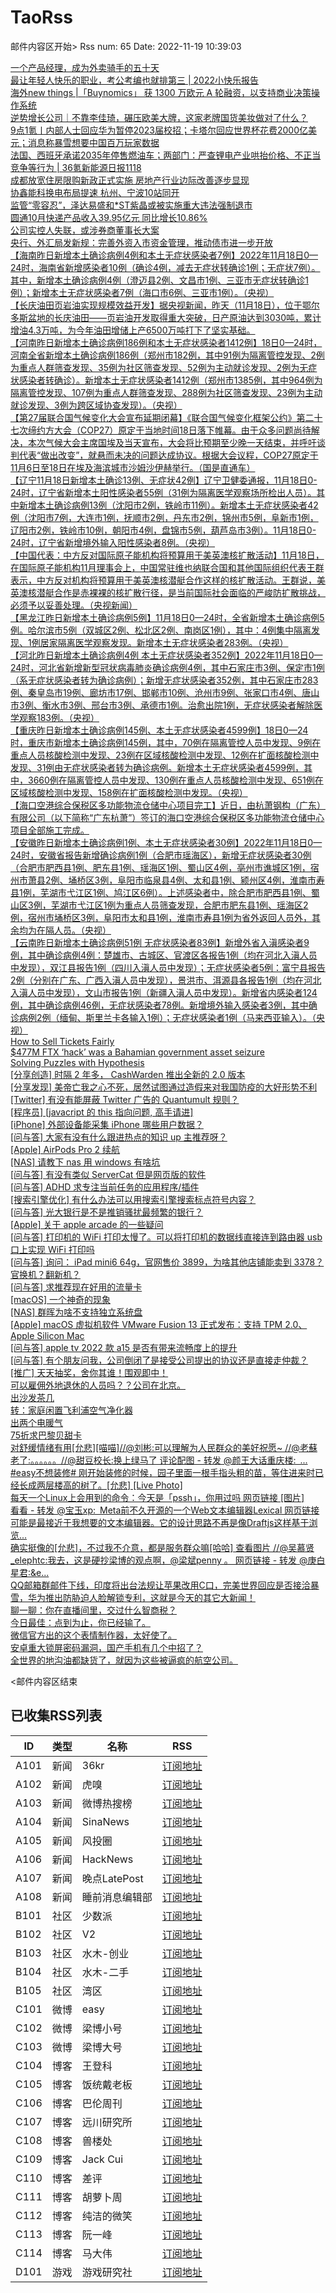 # TaoRss

邮件内容区开始>
Rss num: 65  Date: 2022-11-19 10:39:03 <br/>

<a href='https://36kr.com/p/2005544481460359'>一个产品经理，成为外卖骑手的五十天</a><br/>
<a href='https://36kr.com/p/2007246646601092'>最让年轻人快乐的职业，考公考编也就排第三 | 2022小快乐报告</a><br/>
<a href='https://36kr.com/p/2007179359676037'>海外new things |「Buynomics」 获 1300 万欧元 A 轮融资，以支持商业决策操作系统</a><br/>
<a href='https://36kr.com/p/2006810537731200'>逆势增长公司｜不靠李佳琦，碾压欧美大牌，这家老牌国货美妆做对了什么？</a><br/>
<a href='https://36kr.com/p/2007106458280833'>9点1氪丨内部人士回应华为暂停2023届校招；卡塔尔回应世界杯花费2000亿美元；消息称暴雪想要中国百万玩家数据</a><br/>
<a href='https://36kr.com/p/2006939207508864'>法国、西班牙承诺2035年停售燃油车；两部门：严查锂电产业哄抬价格、不正当竞争等行为 | 36氪新能源日报1118</a><br/>
<a href='https://36kr.com/newsflashes/2007915938932353'>成都放宽住房限购新政正式实施 房地产行业边际改善逐步显现</a><br/>
<a href='https://36kr.com/newsflashes/2007900984419971'>协鑫能科换电布局提速 杭州、宁波10站同开</a><br/>
<a href='https://36kr.com/newsflashes/2007848765203845'>监管“零容忍”，泽达易盛和*ST紫晶或被实施重大违法强制退市</a><br/>
<a href='https://36kr.com/newsflashes/2007839691712131'>圆通10月快递产品收入39.95亿元 同比增长10.86%</a><br/>
<a href='https://36kr.com/newsflashes/2007832233584264'>公司实控人失联，或涉券商董事长大案</a><br/>
<a href='https://36kr.com/newsflashes/2007830025021056'>央行、外汇局发新规：完善外资入市资金管理，推动债市进一步开放</a><br/>
<a href='https://finance.sina.cn/7x24/2022-11-19/detail-imqqsmrp6760470.d.html'>【海南昨日新增本土确诊病例4例和本土无症状感染者7例】2022年11月18日0—24时，海南省新增感染者10例（确诊4例，减去无症状转确诊1例；无症状7例）。其中，新增本土确诊病例4例（澄迈县2例、文昌市1例、三亚市无症状转确诊1例）；新增本土无症状感染者7例（海口市6例、三亚市1例）。（央视）</a><br/>
<a href='https://finance.sina.cn/7x24/2022-11-19/detail-imqqsmrp6759196.d.html'>【长庆油田页岩油实现规模效益开发】据央视新闻，昨天（11月18日），位于鄂尔多斯盆地的长庆油田——页岩油开发取得重大突破，日产原油达到3030吨，累计增油4.3万吨，为今年油田增储上产6500万吨打下了坚实基础。</a><br/>
<a href='https://finance.sina.cn/7x24/2022-11-19/detail-imqqsmrp6759169.d.html'>【河南昨日新增本土确诊病例186例和本土无症状感染者1412例】18日0—24时，河南全省新增本土确诊病例186例（郑州市182例，其中91例为隔离管控发现、2例为重点人群筛查发现、35例为社区筛查发现、52例为主动就诊发现、2例为无症状感染者转确诊）。新增本土无症状感染者1412例（郑州市1385例，其中964例为隔离管控发现、107例为重点人群筛查发现、288例为社区筛查发现、23例为主动就诊发现、3例为跨区域协查发现）。（央视）</a><br/>
<a href='https://finance.sina.cn/7x24/2022-11-19/detail-imqmmthc5179661.d.html'>【第27届联合国气候变化大会宣布延期闭幕】《联合国气候变化框架公约》第二十七次缔约方大会（COP27）原定于当地时间18日落下帷幕。由于众多问题尚待解决，本次气候大会主席国埃及当天宣布，大会将比预期至少晚一天结束，并呼吁谈判代表“做出改变”，就悬而未决的问题达成协议。根据大会议程，COP27原定于11月6日至18日在埃及海滨城市沙姆沙伊赫举行。（国是直通车）</a><br/>
<a href='https://finance.sina.cn/7x24/2022-11-19/detail-imqqsmrp6758330.d.html'>【辽宁11月18日新增本土确诊13例、无症状42例】辽宁卫健委通报，11月18日0-24时，辽宁省新增本土阳性感染者55例（31例为隔离医学观察场所检出人员）。其中新增本土确诊病例13例（沈阳市2例，铁岭市11例）。新增本土无症状感染者42例（沈阳市7例，大连市1例，抚顺市2例，丹东市2例，锦州市5例，阜新市1例，辽阳市2例，铁岭市10例，朝阳市4例，盘锦市5例，葫芦岛市3例）。11月18日0-24时，辽宁省新增境外输入阳性感染者8例。（央视）</a><br/>
<a href='https://finance.sina.cn/7x24/2022-11-19/detail-imqqsmrp6757881.d.html'>【中国代表：中方反对国际原子能机构将预算用于美英澳核扩散活动】11月18日，在国际原子能机构11月理事会上，中国常驻维也纳联合国和其他国际组织代表王群表示，中方反对机构将预算用于美英澳核潜艇合作这样的核扩散活动。王群说，美英澳核潜艇合作是赤裸裸的核扩散行径，是当前国际社会面临的严峻防扩散挑战，必须予以妥善处理。（央视新闻）</a><br/>
<a href='https://finance.sina.cn/7x24/2022-11-19/detail-imqmmthc5178280.d.html'>【黑龙江昨日新增本土确诊病例5例】11月18日0—24时，全省新增本土确诊病例5例。哈尔滨市5例（双城区2例、松北区2例、南岗区1例），其中：4例集中隔离发现、1例居家隔离医学观察发现。新增本土无症状感染者283例。（央视）</a><br/>
<a href='https://finance.sina.cn/7x24/2022-11-19/detail-imqqsmrp6757077.d.html'>【河北昨日新增本土确诊病例4例 本土无症状感染者352例】2022年11月18日0—24时，河北省新增新型冠状病毒肺炎确诊病例4例，其中石家庄市3例、保定市1例（系无症状感染者转为确诊病例）；新增无症状感染者352例，其中石家庄市283例、秦皇岛市19例、廊坊市17例、邯郸市10例、沧州市9例、张家口市4例、唐山市3例、衡水市3例、邢台市3例、承德市1例。治愈出院1例，无症状感染者解除医学观察183例。（央视）</a><br/>
<a href='https://finance.sina.cn/7x24/2022-11-19/detail-imqmmthc5177958.d.html'>【重庆昨日新增本土确诊病例145例、本土无症状感染者4599例】18日0—24时，重庆市新增本土确诊病例145例，其中，70例在隔离管控人员中发现、9例在重点人员核酸检测中发现、23例在区域核酸检测中发现、12例在扩面核酸检测中发现、31例由无症状感染者转为确诊病例。新增本土无症状感染者4599例，其中，3660例在隔离管控人员中发现、130例在重点人员核酸检测中发现、651例在区域核酸检测中发现、158例在扩面核酸检测中发现。（央视）</a><br/>
<a href='https://finance.sina.cn/7x24/2022-11-19/detail-imqmmthc5177670.d.html'>【海口空港综合保税区多功能物流仓储中心项目完工】近日，由杭萧钢构（广东）有限公司（以下简称“广东杭萧”）签订的海口空港综合保税区多功能物流仓储中心项目全部施工完成。</a><br/>
<a href='https://finance.sina.cn/7x24/2022-11-19/detail-imqmmthc5177645.d.html'>【安徽昨日新增本土确诊病例1例、本土无症状感染者30例】2022年11月18日0—24时，安徽省报告新增确诊病例1例（合肥市瑶海区），新增无症状感染者30例（合肥市肥西县1例、肥东县1例、瑶海区1例、蜀山区4例，亳州市谯城区1例，宿州市萧县2例、埇桥区3例，阜阳市临泉县4例、太和县1例、颍州区4例，淮南市寿县1例，芜湖市弋江区1例、鸠江区6例）。上述感染者中，除合肥市肥西县1例、蜀山区3例，芜湖市弋江区1例为重点人员筛查发现，合肥市肥东县1例、瑶海区2例，宿州市埇桥区3例，阜阳市太和县1例，淮南市寿县1例为省外返回人员外，其余均为在隔人员。（央视）</a><br/>
<a href='https://finance.sina.cn/7x24/2022-11-19/detail-imqmmthc5177505.d.html'>【云南昨日新增本土确诊病例51例 无症状感染者83例】新增外省入滇感染者9例，其中确诊病例4例：楚雄市、古城区、官渡区各报告1例（均在河北入滇人员中发现），双江县报告1例（四川入滇人员中发现）；无症状感染者5例：富宁县报告2例（分别在广东、广西入滇人员中发现），景洪市、洱源县各报告1例（均在河北入滇人员中发现），文山市报告1例（新疆入滇人员中发现）。新增省内感染者124例，其中确诊病例46例，无症状感染者78例。新增境外输入感染者3例，其中确诊病例2例（缅甸、斯里兰卡各输入1例）；无症状感染者1例（马来西亚输入）。（央视）</a><br/>
<a href='https://barnabas.me/blog/2022/11/selling-tickets-fairly/'>How to Sell Tickets Fairly</a><br/>
<a href='https://www.marketwatch.com/story/supposed-477-million-ftx-hack-was-actually-a-bahamian-government-asset-seizure-11668782216'>$477M FTX ‘hack’ was a Bahamian government asset seizure</a><br/>
<a href='https://edoput.it/2022/11/18/hypothesis.html'>Solving Puzzles with Hypothesis</a><br/>
<a href='https://www.v2ex.com/t/896376#reply0'>[分享创造] 时隔 2 年多， CashWarden 推出全新的 2.0 版本</a><br/>
<a href='https://www.v2ex.com/t/896374#reply0'>[分享发现] 美帝亡我之心不死，居然试图通过造假来对我国防疫的大好形势不利</a><br/>
<a href='https://www.v2ex.com/t/896373#reply1'>[Twitter] 有没有能屏蔽 Twitter 广告的 Quantumult 规则？</a><br/>
<a href='https://www.v2ex.com/t/896372#reply1'>[程序员] [javacript 的 this 指向问题, 高手请进]</a><br/>
<a href='https://www.v2ex.com/t/896371#reply0'>[iPhone] 外部设备能采集 iPhone 哪些用户数据？</a><br/>
<a href='https://www.v2ex.com/t/896370#reply2'>[问与答] 大家有没有什么跟进热点的知识 up 主推荐呀？</a><br/>
<a href='https://www.v2ex.com/t/896366#reply4'>[Apple] AirPods Pro 2 续航</a><br/>
<a href='https://www.v2ex.com/t/896363#reply7'>[NAS] 请教下 nas 用 windows 有啥坑</a><br/>
<a href='https://www.v2ex.com/t/896362#reply3'>[问与答] 有没有类似 ServerCat 但是网页版的软件</a><br/>
<a href='https://www.v2ex.com/t/896361#reply0'>[问与答] ADHD 求专注当前任务的应用程序/插件</a><br/>
<a href='https://www.v2ex.com/t/896360#reply2'>[搜索引擎优化] 有什么办法可以用搜索引擎搜索标点符号内容？</a><br/>
<a href='https://www.v2ex.com/t/896358#reply5'>[问与答] 光大银行是不是推销骚扰最频繁的银行？</a><br/>
<a href='https://www.v2ex.com/t/896357#reply5'>[Apple] 关于 apple arcade 的一些疑问</a><br/>
<a href='https://www.v2ex.com/t/896356#reply10'>[问与答] 打印机的 WiFi 打印太慢了。可以将打印机的数据线直接连到路由器 usb 口上实现 WiFi 打印吗</a><br/>
<a href='https://www.v2ex.com/t/896355#reply11'>[问与答] 询问： iPad mini6 64g，官网售价 3899，为啥其他店铺能卖到 3378？官换机？翻新机？</a><br/>
<a href='https://www.v2ex.com/t/896354#reply5'>[问与答] 求推荐现在好用的流量卡</a><br/>
<a href='https://www.v2ex.com/t/896352#reply2'>[macOS] 一个神奇的现象</a><br/>
<a href='https://www.v2ex.com/t/896351#reply10'>[NAS] 群晖为啥不支持独立系统盘</a><br/>
<a href='https://www.v2ex.com/t/896350#reply10'>[Apple] macOS 虚拟机软件 VMware Fusion 13 正式发布：支持 TPM 2.0、 Apple Silicon Mac</a><br/>
<a href='https://www.v2ex.com/t/896348#reply3'>[问与答] apple tv 2022 款 a15 是否有带来流畅度上的提升</a><br/>
<a href='https://www.v2ex.com/t/896347#reply11'>[问与答] 有个朋友问我，公司倒闭了是接受公司提出的协议还是直接走仲裁？</a><br/>
<a href='https://www.v2ex.com/t/896346#reply3'>[推广] 天天抽奖，舍你其谁！围观即中！</a><br/>
<a href='http://www.newsmth.net/nForum/article/Entrepreneur/685257'>可以雇佣外地退休的人员吗？？公司在北京。</a><br/>
<a href='http://www.newsmth.net/nForum/article/SecondMarket/2071684'>出沙发茶几</a><br/>
<a href='http://www.newsmth.net/nForum/article/SecondMarket/2071683'>转：家庭闲置飞利浦空气净化器</a><br/>
<a href='http://www.newsmth.net/nForum/article/SecondMarket/2071681'>出两个电暖气</a><br/>
<a href='http://www.newsmth.net/nForum/article/SecondMarket/2071680'>75折求巴黎贝甜卡</a><br/>
<a href='https://weibo.com/1088413295/MfItV0zf7'>对舒缓情绪有用[允悲][喵喵]//@刘彬:可以理解为人民群众的美好祝愿~ //@老蘇老了:。。。。。。//@甜豆校长:换上绿马了 评论配图 - 转发 @颜王大话重庆楼:&ensp;...</a><br/>
<a href='https://weibo.com/1088413295/MfIkt2UOc'>#easy不想装修# 刚开始装修的时候，园子里面一根手指头粗的苗，等住进来时已经长成两层楼高的树了。[允悲] [Live Photo]</a><br/>
<a href='https://weibo.com/1088413295/MfI2ZuM1z'>每天一个Linux上会用到的命令：今天是「pssh」，你用过吗 网页链接 [图片]</a><br/>
<a href='https://weibo.com/1088413295/MfHYB3eh1'>看看 - 转发 @宝玉xp:&ensp;Meta前不久开源的一个Web文本编辑器Lexical 网页链接 可能是最接近于我想要的文本编辑器。它的设计思路不再是像Draftjs这样基于浏览...</a><br/>
<a href='https://weibo.com/1497035431/MfHG7oCSN'>确实挺像的[允悲]，不过我不介意，都是服务群众嘛[哈哈] 查看图片 //@吴慕贤_elephtc:我去，这是硬抄梁博的观点啊，@梁斌penny 。 网页链接 - 转发 @庚白星君:&e...</a><br/>
<a href='https://mp.weixin.qq.com/s/WsqnkkeMcluD232XPaJaPw'>QQ邮箱群邮件下线，印度将出台法规让苹果改用C口，完美世界回应是否接洽暴雪，华为推出防胁迫人脸解锁专利，这就是今天的其它大新闻！</a><br/>
<a href='https://mp.weixin.qq.com/s/G_TkCKJNsgCmnWA84k6Ddw'>聊一聊：你在直播间里，交过什么智商税？</a><br/>
<a href='https://mp.weixin.qq.com/s/7wdy0ij4cCyNP6E_fYI_tg'>今日最佳：点到为止，你已经输了。</a><br/>
<a href='https://mp.weixin.qq.com/s/sbfED0W-PHZxab_94GVnoA'>微信官方出的这个表情制作器，太好使了。</a><br/>
<a href='https://mp.weixin.qq.com/s/_oMs7TFQieu-ByW_CEnTLw'>安卓重大锁屏密码漏洞，国产手机有几个中招了？</a><br/>
<a href='https://mp.weixin.qq.com/s/-DYRNCsiD2N4_-ig6H28SQ'>全世界的地沟油都缺货了，就因为这些被逼疯的航空公司。</a><br/>


<邮件内容区结束

## 已收集RSS列表

| ID | 类型 | 名称  | RSS  |
| -- | -- | -- | -- | 
| A101  | 新闻 | 36kr | [订阅地址](https://www.36kr.com/feed) |
| A102  | 新闻 | 虎嗅 | [订阅地址](https://www.huxiu.com/rss/0.xml) |
| A103  | 新闻 | 微博热搜榜 | [订阅地址](https://rsshub.app/weibo/search/hot) |
| A104  | 新闻 | SinaNews | [订阅地址](https://sina-news.vercel.app/rss.xml) |
| A105  | 新闻 | 风投圈 | [订阅地址](https://crazy.capital/feed) |
| A106  | 新闻 | HackNews | [订阅地址](https://news.ycombinator.com/rss) |
| A107  | 新闻 | 晚点LatePost | [订阅地址](https://api.feeddd.org/feeds/6121d8a451e2511a8279faaf) |
| A108  | 新闻 | 睡前消息编辑部 | [订阅地址](https://api.feeddd.org/feeds/612320c451e2511a827a11d6) |
| B101  | 社区 | 少数派 | [订阅地址](https://sspai.com/feed) |
| B102  | 社区 | V2  | [订阅地址](http://www.v2ex.com/index.xml) |
| B103  | 社区 | 水木-创业  | [订阅地址](https://www.mysmth.net/nForum/rss/board-Entrepreneur) |
| B104  | 社区 | 水木-二手 | [订阅地址](https://www.mysmth.net/nForum/rss/board-SecondMarket) |
| B105  | 社区 | 湾区 | [订阅地址](https://wanqu.co/feed/) |
| C101  | 微博 | easy | [订阅地址](https://rsshub.app/weibo/user/1088413295) |
| C102  | 微博 | 梁博小号 | [订阅地址](https://rsshub.app/weibo/user/2131170823) |
| C103  | 微博 | 梁博大号 | [订阅地址](https://rsshub.app/weibo/user/1497035431) |
| C104  | 博客 | 王登科 | [订阅地址](https://greatdk.com/feed) |
| C105  | 博客 | 饭统戴老板 | [订阅地址](https://api.feeddd.org/feeds/6131b9e01269c358aa0df19e) |
| C106  | 博客 | 巴伦周刊 | [订阅地址](https://api.feeddd.org/feeds/6131b5301269c358aa0dec2e) |
| C107  | 博客 | 远川研究所 | [订阅地址](https://api.feeddd.org/feeds/616102e99b888e41f5cb64fb) |
| C108  | 博客 | 兽楼处 | [订阅地址](https://api.feeddd.org/feeds/6131e1421269c358aa0e1b6b) |
| C109  | 博客 | Jack Cui | [订阅地址](https://api.feeddd.org/feeds/613381f91269c358aa0eabc9) |
| C110  | 博客 | 差评 | [订阅地址](https://api.feeddd.org/feeds/6110783449ef7514d0b91ae1) |
| C111  | 博客 | 胡萝卜周 | [订阅地址](https://api.feeddd.org/feeds/613381f91269c358aa0eab79) |
| C112  | 博客 | 纯洁的微笑 | [订阅地址](http://www.ityouknow.com/feed.xml) |
| C113  | 博客 | 阮一峰 | [订阅地址](https://feeds.feedburner.com/ruanyifeng) |
| C114  | 博客 | 马大伟 | [订阅地址](https://www.bmpi.dev/index.xml) |
| D101  | 游戏 | 游戏研究社 | [订阅地址](https://api.feeddd.org/feeds/612328f851e2511a827a171f) |






